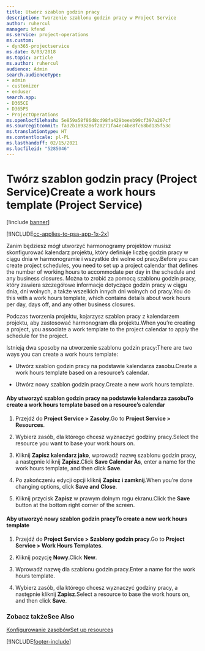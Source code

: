 ```yaml
---
title: Utwórz szablon godzin pracy
description: Tworzenie szablonu godzin pracy w Project Service
author: ruhercul
manager: kfend
ms.service: project-operations
ms.custom:
- dyn365-projectservice
ms.date: 8/03/2018
ms.topic: article
ms.author: ruhercul
audience: Admin
search.audienceType:
- admin
- customizer
- enduser
search.app:
- D365CE
- D365PS
- ProjectOperations
ms.openlocfilehash: 5e859a58f86d8cd98fa429beeeb99cf397a207cf
ms.sourcegitcommit: fa32b1893286f20271fa4ec4be8fc68bd135f53c
ms.translationtype: HT
ms.contentlocale: pl-PL
ms.lasthandoff: 02/15/2021
ms.locfileid: "5285046"
---
```

# <a name="create-a-work-hours-template-project-service"></a><span data-ttu-id="784e0-103">Twórz szablon godzin pracy (Project Service)</span><span class="sxs-lookup"><span data-stu-id="784e0-103">Create a work hours template (Project Service)</span></span>

[!include [banner](../includes/psa-now-project-operations.md)]

[!INCLUDE[cc-applies-to-psa-app-1x-2x](../includes/cc-applies-to-psa-app-1x-2x.md)]

<span data-ttu-id="784e0-104">Zanim będziesz mógł utworzyć harmonogramy projektów musisz skonfigurować kalendarz projektu, który definiuje liczbę godzin pracy w ciągu dnia w harmonogramie i wszystkie dni wolne od pracy.</span><span class="sxs-lookup"><span data-stu-id="784e0-104">Before you can create project schedules, you need to set up a project calendar that defines the number of working hours to accommodate per day in the schedule and any business closures.</span></span> <span data-ttu-id="784e0-105">Można to zrobić za pomocą szablonu godzin pracy, który zawiera szczegółowe informacje dotyczące godzin pracy w ciągu dnia, dni wolnych, a także wszelkich innych dni wolnych od pracy.</span><span class="sxs-lookup"><span data-stu-id="784e0-105">You do this with a work hours template, which contains details about work hours per day, days off, and any other business closures.</span></span>  
  
 <span data-ttu-id="784e0-106">Podczas tworzenia projektu, kojarzysz szablon pracy z kalendarzem projektu, aby zastosować harmonogram dla projektu.</span><span class="sxs-lookup"><span data-stu-id="784e0-106">When you’re creating a project, you associate a work template to the project calendar to apply the schedule for the project.</span></span>  
  
 <span data-ttu-id="784e0-107">Istnieją dwa sposoby na utworzenie szablonu godzin pracy:</span><span class="sxs-lookup"><span data-stu-id="784e0-107">There are two ways you can create a work hours template:</span></span>  
  
-   <span data-ttu-id="784e0-108">Utwórz szablon godzin pracy na podstawie kalendarza zasobu.</span><span class="sxs-lookup"><span data-stu-id="784e0-108">Create a work hours template based on a resource’s calendar.</span></span>  
  
-   <span data-ttu-id="784e0-109">Utwórz nowy szablon godzin pracy.</span><span class="sxs-lookup"><span data-stu-id="784e0-109">Create a new work hours template.</span></span>  
  
#### <a name="to-create-a-work-hours-template-based-on-a-resources-calendar"></a><span data-ttu-id="784e0-110">Aby utworzyć szablon godzin pracy na podstawie kalendarza zasobu</span><span class="sxs-lookup"><span data-stu-id="784e0-110">To create a work hours template based on a resource’s calendar</span></span>  
  
1.  <span data-ttu-id="784e0-111">Przejdź do **Project Service > Zasoby**.</span><span class="sxs-lookup"><span data-stu-id="784e0-111">Go to **Project Service > Resources**.</span></span>  
  
2.  <span data-ttu-id="784e0-112">Wybierz zasób, dla którego chcesz wyznaczyć godziny pracy.</span><span class="sxs-lookup"><span data-stu-id="784e0-112">Select the resource you want to base your work hours on.</span></span>  
  
3.  <span data-ttu-id="784e0-113">Kliknij **Zapisz kalendarz jako**, wprowadź nazwę szablonu godzin pracy, a następnie kliknij **Zapisz**.</span><span class="sxs-lookup"><span data-stu-id="784e0-113">Click **Save Calendar As**, enter a name for the work hours template, and then click **Save**.</span></span>  
  
4.  <span data-ttu-id="784e0-114">Po zakończeniu edycji opcji kliknij **Zapisz i zamknij**.</span><span class="sxs-lookup"><span data-stu-id="784e0-114">When you’re done changing options, click **Save and Close**.</span></span>  
  
5.  <span data-ttu-id="784e0-115">Kliknij przycisk **Zapisz** w prawym dolnym rogu ekranu.</span><span class="sxs-lookup"><span data-stu-id="784e0-115">Click the **Save** button at the bottom right corner of the screen.</span></span>  
  
#### <a name="to-create-a-new-work-hours-template"></a><span data-ttu-id="784e0-116">Aby utworzyć nowy szablon godzin pracy</span><span class="sxs-lookup"><span data-stu-id="784e0-116">To create a new work hours template</span></span>  
  
1.  <span data-ttu-id="784e0-117">Przejdź do **Project Service > Szablony godzin pracy**.</span><span class="sxs-lookup"><span data-stu-id="784e0-117">Go to **Project Service > Work Hours Templates**.</span></span>  
  
2.  <span data-ttu-id="784e0-118">Kliknij pozycję **Nowy**.</span><span class="sxs-lookup"><span data-stu-id="784e0-118">Click **New**.</span></span>  
  
3.  <span data-ttu-id="784e0-119">Wprowadź nazwę dla szablonu godzin pracy.</span><span class="sxs-lookup"><span data-stu-id="784e0-119">Enter a name for the work hours template.</span></span>  
  
4.  <span data-ttu-id="784e0-120">Wybierz zasób, dla którego chcesz wyznaczyć godziny pracy, a następnie kliknij **Zapisz**.</span><span class="sxs-lookup"><span data-stu-id="784e0-120">Select a resource to base the work hours on, and then click **Save**.</span></span>  
  
### <a name="see-also"></a><span data-ttu-id="784e0-121">Zobacz także</span><span class="sxs-lookup"><span data-stu-id="784e0-121">See Also</span></span>  
 [<span data-ttu-id="784e0-122">Konfigurowanie zasobów</span><span class="sxs-lookup"><span data-stu-id="784e0-122">Set up resources</span></span>](../psa/set-up-resources.md)


[!INCLUDE[footer-include](../includes/footer-banner.md)]